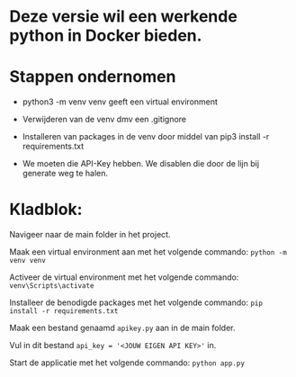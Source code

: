# Deze versie wil een werkende python in Docker bieden.

# Stappen ondernomen

- python3 -m venv venv geeft een virtual environment

- Verwijderen van de venv dmv een .gitignore

- Installeren van packages in de venv door middel van pip3 install -r requirements.txt

- We moeten die API-Key hebben. We disablen die door de lijn bij generate weg te halen.

# Kladblok:

Navigeer naar de main folder in het project. <br/>

Maak een virtual environment aan met het volgende commando: `python -m venv venv` <br/>

Activeer de virtual environment met het volgende commando: `venv\Scripts\activate` <br/>

Installeer de benodigde packages met het volgende commando: `pip install -r requirements.txt` <br/>

Maak een bestand genaamd `apikey.py` aan in de main folder. <br/>

Vul in dit bestand `api_key = '<JOUW EIGEN API KEY>'` in. <br/>

Start de applicatie met het volgende commando: `python app.py` <br/>
